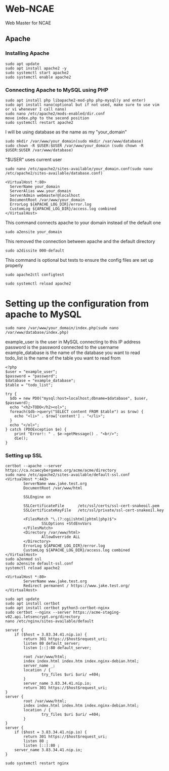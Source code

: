 # Web-NCAE
Web Master for NCAE

## Apache

### Installing Apache  
```
sudo apt update
sudo apt install apache2 -y 
sudo systemctl start apache2  
sudo systemctl enable apache2
```

### Connecting Apache to MySQL using PHP  
```
sudo apt install php libapache2-mod-php php-mysql(y and enter)  
sudo apt install nano(optional but if not used, make sure to use vim or vi whenever I call nano)  
sudo nano /etc/apache2/mods-enabled/dir.conf  
move index.php to the second position  
sudo systemctl restart apache2
```

I will be using database as the name as my "your_domain"  
```
sudo mkdir /var/www/your_domain(sudo mkdir /var/www/database)  
sudo chown -R $USER:$USER /var/www/your_domain (sudo chown -R $USER:$USER /var/www/database)
```
"$USER" uses current user  
```
sudo nano /etc/apache2/sites-available/your_domain.conf(sudo nano /etc/apache2/sites-available/database.conf)
```
```
<VirtualHost *:80>
  ServerName your_domain
  ServerAlias www.your_domain
  ServerAdmin webmaster@localhost
  DocumentRoot /var/www/your_domain
  ErrorLog ${APACHE_LOG_DIR}/error.log
  CustomLog ${APACHE_LOG_DIR}/access.log combined
</VirtualHost>
```
This command connects apache to your domain instead of the default one
```
sudo a2ensite your_domain
```
This removed the connection between apache and the default directory 
```
sudo a2dissite 000-default
```
This command is optional but tests to ensure the config files are set up properly
```
sudo apache2ctl configtest
```
```
sudo systemctl reload apache2
```
# Setting up the configuration from apache to MySQL
```
sudo nano /var/www/your_domain/index.php(sudo nano /var/www/database/index.php)
```
example_user is the user in MySQL connecting to this IP address  
password is the password connected to the username  
example_database is the name of the database you want to read  
todo_list is the name of the table you want to read from  
```
<?php
$user = "example_user";
$password = "password";
$database = "example_database";
$table = "todo_list";

try {
  $db = new PDO("mysql:host=localhost;dbname=$database", $user, $password);
  echo "<h2>TODO</h2><ol>";
  foreach($db->query("SELECT content FROM $table") as $row) {
    echo "<li>" . $row['content'] . "</li>";
  }
  echo "</ol>";
} catch (PDOException $e) {
    print "Error!: " . $e->getMessage() . "<br/>";
    die();
}
```
### Setting up SSL
```
certbot --apache --server https://ca.ncaecybergames.org/acme/acme/directory
sudo nano /etc/apache2/sites-available/default-ssl.conf
<VirtualHost *:443>
        ServerName www.jake.test.org
        DocumentRoot /var/www/html

        SSLEngine on

        SSLCertificateFile      /etc/ssl/certs/ssl-cert-snakeoil.pem
        SSLCertificateKeyFile   /etc/ssl/private/ssl-cert-snakeoil.key

        <FilesMatch "\.(?:cgi|shtml|phtml|php)$">
                SSLOptions +StdEnvVars
        </FilesMatch>
        <Directory /var/www/html>
                AllowOverride ALL
        </Directory>
        ErrorLog ${APACHE_LOG_DIR}/error.log
        CustomLog ${APACHE_LOG_DIR}/access.log combined
</VirtualHost>
sudo a2enmod ssl
sudo a2ensite default-ssl.conf
systemctl reload apache2
```
```
<VirtualHost *:80>
        ServerName www.jake.test.org
        Redirect permanent / https://www.jake.test.org/
</VirtualHost>
```
```
sudo apt update
sudo apt install certbot
sudo apt install certbot python3-certbot-nginx
sudo certbot --nginx --server https://acme-staging-v02.api.letsencrypt.org/directory
nano /etc/nginx/sites-available/default
```
```
server {
    if ($host = 3.83.34.41.nip.io) {
        return 301 https://$host$request_uri;
        listen 80 default_server;
        listen [::]:80 default_server;

        root /var/www/html;
        index index.html index.htm index.nginx-debian.html;
        server_name _;
        location / {
                try_files $uri $uri/ =404;
        }
        server_name 3.83.34.41.nip.io;
        return 301 https://$host$request_uri;
}
server {
        root /var/www/html;
        index index.html index.htm index.nginx-debian.html;
        location / {
                try_files $uri $uri/ =404;
        }
}
server {
    if ($host = 3.83.34.41.nip.io) {
        return 301 https://$host$request_uri;
        listen 80 ;
        listen [::]:80 ;
    server_name 3.83.34.41.nip.io;
}
```
```
sudo systemctl restart nginx
```

